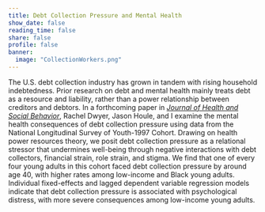 ```yaml
---
title: Debt Collection Pressure and Mental Health
show_date: false
reading_time: false
share: false
profile: false
banner:
  image: "CollectionWorkers.png"
---
```

The U.S. debt collection industry has grown in tandem with rising household indebtedness. Prior research on debt and mental health mainly treats debt as a resource and liability, rather than a power relationship between creditors and debtors. In a forthcoming paper in _[Journal of Health and Social Behavior](https://journals.sagepub.com/doi/10.1177/00221465241268477)_, Rachel Dwyer, Jason Houle, and I examine the mental health consequences of debt collection pressure using data from the National Longitudinal Survey of Youth-1997 Cohort. Drawing on health power resources theory, we posit debt collection pressure as a relational stressor that undermines well-being through negative interactions with debt collectors, financial strain, role strain, and stigma. We find that one of every four young adults in this cohort faced debt collection pressure by around age 40, with higher rates among low-income and Black young adults. Individual fixed-effects and lagged dependent variable regression models indicate that debt collection pressure is associated with psychological distress, with more severe consequences among low-income young adults. 
